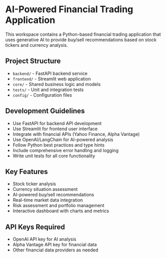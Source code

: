 <!-- Use this file to provide workspace-specific custom instructions to Copilot. For more details, visit https://code.visualstudio.com/docs/copilot/copilot-customization#_use-a-githubcopilotinstructionsmd-file -->

# AI-Powered Financial Trading Application

This workspace contains a Python-based financial trading application that uses generative AI to provide buy/sell recommendations based on stock tickers and currency analysis.

## Project Structure

- `backend/` - FastAPI backend service
- `frontend/` - Streamlit web application
- `core/` - Shared business logic and models
- `tests/` - Unit and integration tests
- `config/` - Configuration files

## Development Guidelines

- Use FastAPI for backend API development
- Use Streamlit for frontend user interface
- Integrate with financial APIs (Yahoo Finance, Alpha Vantage)
- Use OpenAI/LangChain for AI-powered analysis
- Follow Python best practices and type hints
- Include comprehensive error handling and logging
- Write unit tests for all core functionality

## Key Features

- Stock ticker analysis
- Currency situation assessment
- AI-powered buy/sell recommendations
- Real-time market data integration
- Risk assessment and portfolio management
- Interactive dashboard with charts and metrics

## API Keys Required

- OpenAI API key for AI analysis
- Alpha Vantage API key for financial data
- Other financial data providers as needed
